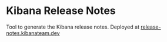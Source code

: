 # Kibana Release Notes

Tool to generate the Kibana release notes. Deployed at [release-notes.kibanateam.dev](https://release-notes.kibanateam.dev)
